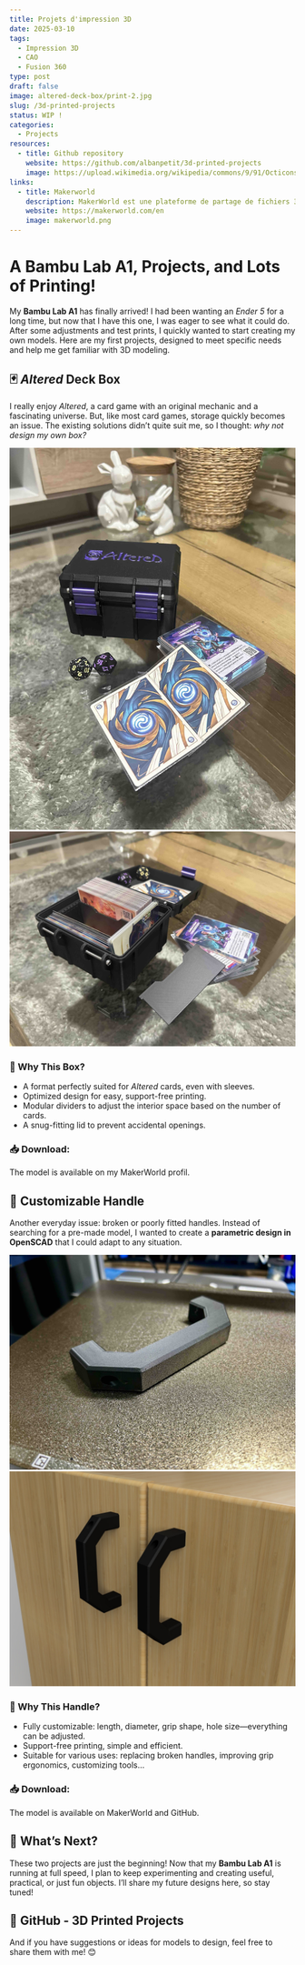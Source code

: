 ```yaml
---
title: Projets d'impression 3D
date: 2025-03-10
tags:
  - Impression 3D
  - CAO
  - Fusion 360
type: post
draft: false
image: altered-deck-box/print-2.jpg
slug: /3d-printed-projects
status: WIP !
categories:
  - Projects
resources:
  - title: Github repository
    website: https://github.com/albanpetit/3d-printed-projects
    image: https://upload.wikimedia.org/wikipedia/commons/9/91/Octicons-mark-github.svg
links:
  - title: Makerworld
    description: MakerWorld est une plateforme de partage de fichiers 3D dédiée à l'impression 3D, similaire à Printables, Yeggi et Thingiverse, mais avec une orientation plus spécifique vers l'écosystème Bambu Lab.
    website: https://makerworld.com/en
    image: makerworld.png
---
```


# A Bambu Lab A1, Projects, and Lots of Printing!  

My **Bambu Lab A1** has finally arrived! I had been wanting an *Ender 5* for a long time, but now that I have this one, I was eager to see what it could do. After some adjustments and test prints, I quickly wanted to start creating my own models. Here are my first projects, designed to meet specific needs and help me get familiar with 3D modeling.  

## 🃏 *Altered* Deck Box  

I really enjoy *Altered*, a card game with an original mechanic and a fascinating universe. But, like most card games, storage quickly becomes an issue. The existing solutions didn’t quite suit me, so I thought: *why not design my own box?*  

![Photo 1](altered-deck-box/print-1.jpg) ![Photo 2](altered-deck-box/print-2.jpg)  

### 🔹 Why This Box?  

- A format perfectly suited for *Altered* cards, even with sleeves.  
- Optimized design for easy, support-free printing.  
- Modular dividers to adjust the interior space based on the number of cards.  
- A snug-fitting lid to prevent accidental openings.  

### 📥 Download:  

The model is available on my MakerWorld profil.  

## 🔧 Customizable Handle  

Another everyday issue: broken or poorly fitted handles. Instead of searching for a pre-made model, I wanted to create a **parametric design in OpenSCAD** that I could adapt to any situation.  

![Photo 1](customizable-handle/print-1.jpeg) ![Render 1](customizable-handle/render-2.jpg)  

### 🔹 Why This Handle?  

- Fully customizable: length, diameter, grip shape, hole size—everything can be adjusted.  
- Support-free printing, simple and efficient.  
- Suitable for various uses: replacing broken handles, improving grip ergonomics, customizing tools…  

### 📥 Download:  

The model is available on MakerWorld and GitHub.  

## 🚀 What’s Next?  

These two projects are just the beginning! Now that my **Bambu Lab A1** is running at full speed, I plan to keep experimenting and creating useful, practical, or just fun objects. I’ll share my future designs here, so stay tuned!  

## 🔗 GitHub - 3D Printed Projects  

And if you have suggestions or ideas for models to design, feel free to share them with me! 😊